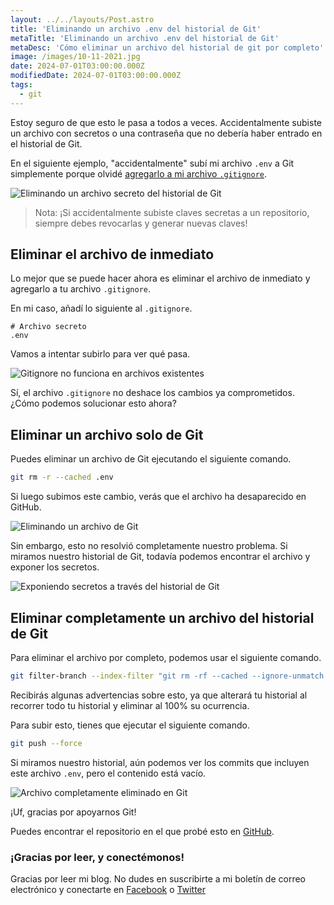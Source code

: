 ```yaml
---
layout: ../../layouts/Post.astro
title: 'Eliminando un archivo .env del historial de Git'
metaTitle: 'Eliminando un archivo .env del historial de Git'
metaDesc: 'Cómo eliminar un archivo del historial de git por completo'
image: /images/10-11-2021.jpg
date: 2024-07-01T03:00:00.000Z
modifiedDate: 2024-07-01T03:00:00.000Z
tags:
  - git
---
```

Estoy seguro de que esto le pasa a todos a veces. Accidentalmente subiste un archivo con secretos o una contraseña que no debería haber entrado en el historial de Git.

En el siguiente ejemplo, "accidentalmente" subí mi archivo `.env` a Git simplemente porque olvidé [agregarlo a mi archivo `.gitignore`](https://daily-dev-tips.com/posts/git-basics-ignore-files-from-being-committed/).

![Eliminando un archivo secreto del historial de Git](https://cdn.hashnode.com/res/hashnode/image/upload/v1635576880897/T3V0EKt1o.png)

> Nota: ¡Si accidentalmente subiste claves secretas a un repositorio, siempre debes revocarlas y generar nuevas claves!

## Eliminar el archivo de inmediato

Lo mejor que se puede hacer ahora es eliminar el archivo de inmediato y agregarlo a tu archivo `.gitignore`.

En mi caso, añadí lo siguiente al `.gitignore`.

```
# Archivo secreto
.env
```

Vamos a intentar subirlo para ver qué pasa.

![Gitignore no funciona en archivos existentes](https://cdn.hashnode.com/res/hashnode/image/upload/v1635577020667/RI8Em9uCt.png)

Sí, el archivo `.gitignore` no deshace los cambios ya comprometidos. ¿Cómo podemos solucionar esto ahora?

## Eliminar un archivo solo de Git

Puedes eliminar un archivo de Git ejecutando el siguiente comando.

```bash
git rm -r --cached .env
```

Si luego subimos este cambio, verás que el archivo ha desaparecido en GitHub.

![Eliminando un archivo de Git](https://cdn.hashnode.com/res/hashnode/image/upload/v1635577175978/MPGXB39KG.png)

Sin embargo, esto no resolvió completamente nuestro problema. Si miramos nuestro historial de Git, todavía podemos encontrar el archivo y exponer los secretos.

![Exponiendo secretos a través del historial de Git](https://cdn.hashnode.com/res/hashnode/image/upload/v1635577465128/VVukCpfUd.png)

## Eliminar completamente un archivo del historial de Git

Para eliminar el archivo por completo, podemos usar el siguiente comando.

```bash
git filter-branch --index-filter "git rm -rf --cached --ignore-unmatch .env" HEAD
```

Recibirás algunas advertencias sobre esto, ya que alterará tu historial al recorrer todo tu historial y eliminar al 100% su ocurrencia.

Para subir esto, tienes que ejecutar el siguiente comando.

```bash
git push --force
```

Si miramos nuestro historial, aún podemos ver los commits que incluyen este archivo `.env`, pero el contenido está vacío.

![Archivo completamente eliminado en Git](https://cdn.hashnode.com/res/hashnode/image/upload/v1635577747098/p840Qj48P.png)

¡Uf, gracias por apoyarnos Git!

Puedes encontrar el repositorio en el que probé esto en [GitHub](https://github.com/rebelchris/git-test).

### ¡Gracias por leer, y conectémonos!

Gracias por leer mi blog. No dudes en suscribirte a mi boletín de correo electrónico y conectarte en [Facebook](https://www.facebook.com/DailyDevTipsBlog) o [Twitter](https://twitter.com/DailyDevTips1)
